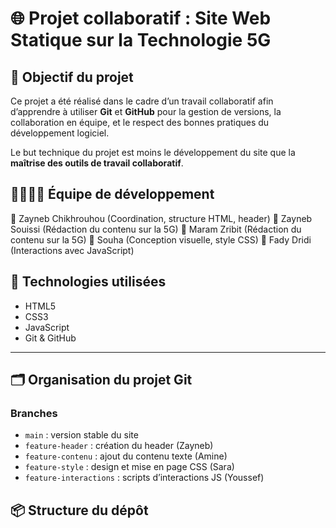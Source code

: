 # 🌐 Projet collaboratif : Site Web Statique sur la Technologie 5G

## 🎯 Objectif du projet

Ce projet a été réalisé dans le cadre d’un travail collaboratif afin d’apprendre à utiliser **Git** et **GitHub** pour la gestion de versions, la collaboration en équipe, et le respect des bonnes pratiques du développement logiciel.

Le but technique du projet est moins le développement du site que la **maîtrise des outils de travail collaboratif**.


## 👨‍👩‍👧‍👦 Équipe de développement

👩 Zayneb Chikhrouhou (Coordination, structure HTML, header)
👨 Zayneb Souissi (Rédaction du contenu sur la 5G)
👨 Maram Zribit (Rédaction du contenu sur la 5G)
👩 Souha (Conception visuelle, style CSS)
👨 Fady Dridi (Interactions avec JavaScript)


## 🧰 Technologies utilisées

- HTML5
- CSS3
- JavaScript
- Git & GitHub

---

## 🗂️ Organisation du projet Git

### Branches
- `main` : version stable du site
- `feature-header` : création du header (Zayneb)
- `feature-contenu` : ajout du contenu texte (Amine)
- `feature-style` : design et mise en page CSS (Sara)
- `feature-interactions` : scripts d’interactions JS (Youssef)



## 📦 Structure du dépôt



